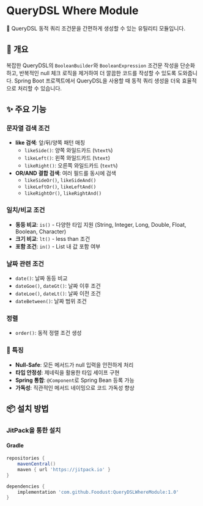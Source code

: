 # QueryDSL Where Module

🚀 QueryDSL 동적 쿼리 조건문을 간편하게 생성할 수 있는 유틸리티 모듈입니다.

## 📖 개요

복잡한 QueryDSL의 `BooleanBuilder`와 `BooleanExpression` 조건문 작성을 단순화하고, 반복적인 null 체크 로직을 제거하여 더 깔끔한 코드를 작성할 수 있도록 도와줍니다. Spring Boot 프로젝트에서 QueryDSL을 사용할 때 동적 쿼리 생성을 더욱 효율적으로 처리할 수 있습니다.

## ✨ 주요 기능

### 문자열 검색 조건
- **like 검색**: 앞/뒤/양쪽 패턴 매칭
  - `likeSide()`: 양쪽 와일드카드 (`%text%`)
  - `likeLeft()`: 왼쪽 와일드카드 (`%text`)
  - `likeRight()`: 오른쪽 와일드카드 (`text%`)
- **OR/AND 결합 검색**: 여러 필드를 동시에 검색
  - `likeSideOr()`, `likeSideAnd()`
  - `likeLeftOr()`, `likeLeftAnd()`
  - `likeRightOr()`, `likeRightAnd()`

### 일치/비교 조건
- **동등 비교**: `is()` - 다양한 타입 지원 (String, Integer, Long, Double, Float, Boolean, Character)
- **크기 비교**: `lt()` - less than 조건
- **포함 조건**: `in()` - List 내 값 포함 여부

### 날짜 관련 조건
- `date()`: 날짜 동등 비교
- `dateGoe()`, `dateGt()`: 날짜 이후 조건
- `dateLoe()`, `dateLt()`: 날짜 이전 조건
- `dateBetween()`: 날짜 범위 조건

### 정렬
- `order()`: 동적 정렬 조건 생성

### 🎯 특징
- **Null-Safe**: 모든 메서드가 null 입력을 안전하게 처리
- **타입 안정성**: 제네릭을 활용한 타입 세이프 구현
- **Spring 통합**: `@Component`로 Spring Bean 등록 가능
- **가독성**: 직관적인 메서드 네이밍으로 코드 가독성 향상

## 📦 설치 방법

### JitPack을 통한 설치

#### Gradle

```gradle
repositories {
    mavenCentral()
    maven { url 'https://jitpack.io' }
}

dependencies {
    implementation 'com.github.Foodust:QueryDSLWhereModule:1.0'
}
